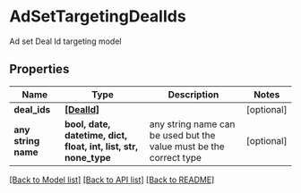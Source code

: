 # AdSetTargetingDealIds

Ad set Deal Id targeting model

## Properties
Name | Type | Description | Notes
------------ | ------------- | ------------- | -------------
**deal_ids** | [**[DealId]**](DealId.md) |  | [optional] 
**any string name** | **bool, date, datetime, dict, float, int, list, str, none_type** | any string name can be used but the value must be the correct type | [optional]

[[Back to Model list]](../README.md#documentation-for-models) [[Back to API list]](../README.md#documentation-for-api-endpoints) [[Back to README]](../README.md)


